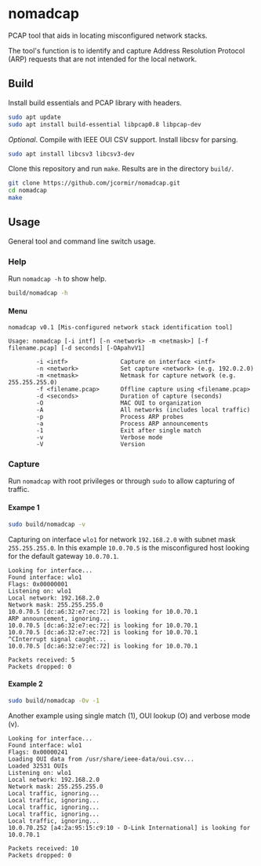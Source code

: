 # nomadcap

PCAP tool that aids in locating misconfigured network stacks.

The tool's function is to identify and capture Address Resolution Protocol (ARP)
requests that are not intended for the local network.

## Build

Install build essentials and PCAP library with headers.

```bash
sudo apt update
sudo apt install build-essential libpcap0.8 libpcap-dev
```

*Optional*. Compile with IEEE OUI CSV support. Install libcsv for parsing.

```bash
sudo apt install libcsv3 libcsv3-dev
```

Clone this repository and run `make`. Results are in the directory `build/`.

```bash
git clone https://github.com/jcormir/nomadcap.git
cd nomadcap
make
```

## Usage

General tool and command line switch usage.

### Help

Run `nomadcap -h` to show help.

```bash
build/nomadcap -h
```

#### Menu

```text
nomadcap v0.1 [Mis-configured network stack identification tool]

Usage: nomadcap [-i intf] [-n <network> -m <netmask>] [-f filename.pcap] [-d seconds] [-OApahvV1]

        -i <intf>               Capture on interface <intf>
        -n <network>            Set capture <network> (e.g. 192.0.2.0)
        -m <netmask>            Netmask for capture network (e.g. 255.255.255.0)
        -f <filename.pcap>      Offline capture using <filename.pcap>
        -d <seconds>            Duration of capture (seconds)
        -O                      MAC OUI to organization
        -A                      All networks (includes local traffic)
        -p                      Process ARP probes
        -a                      Process ARP announcements
        -1                      Exit after single match
        -v                      Verbose mode
        -V                      Version
```

### Capture

Run `nomadcap` with root privileges or through `sudo` to allow capturing of traffic.

#### Exampe 1

```bash
sudo build/nomadcap -v
```

Capturing on interface `wlo1` for network `192.168.2.0` with subnet mask `255.255.255.0`.
In this example `10.0.70.5` is the misconfigured host looking for the default gateway `10.0.70.1`.

```text
Looking for interface...
Found interface: wlo1
Flags: 0x00000001
Listening on: wlo1
Local network: 192.168.2.0
Network mask: 255.255.255.0
10.0.70.5 [dc:a6:32:e7:ec:72] is looking for 10.0.70.1
ARP announcement, ignoring...
10.0.70.5 [dc:a6:32:e7:ec:72] is looking for 10.0.70.1
10.0.70.5 [dc:a6:32:e7:ec:72] is looking for 10.0.70.1
^CInterrupt signal caught...
10.0.70.5 [dc:a6:32:e7:ec:72] is looking for 10.0.70.1

Packets received: 5
Packets dropped: 0
```

#### Example 2

```bash
sudo build/nomadcap -Ov -1
```

Another example using single match (1), OUI lookup (O) and verbose mode (v).

```text
Looking for interface...
Found interface: wlo1
Flags: 0x00000241
Loading OUI data from /usr/share/ieee-data/oui.csv...
Loaded 32531 OUIs
Listening on: wlo1
Local network: 192.168.2.0
Network mask: 255.255.255.0
Local traffic, ignoring...
Local traffic, ignoring...
Local traffic, ignoring...
Local traffic, ignoring...
Local traffic, ignoring...
10.0.70.252 [a4:2a:95:15:c9:10 - D-Link International] is looking for 10.0.70.1

Packets received: 10
Packets dropped: 0
```
